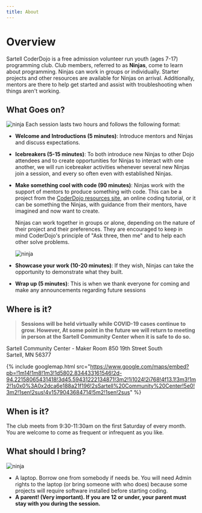 ```yaml
---
title: About
---
```


# Overview

Sartell CoderDojo is a free admission volunteer run youth (ages 7-17) programming club. Club members, referred to as
**Ninjas**, come to learn about programming. Ninjas can work in groups or individually. Starter projects and other
resources are available for Ninjas on arrival. Additionally, mentors are there to help get started and assist with
troubleshooting when things aren't working.

## What Goes on?

![ninja](/img/CD-Character-Female-2-2.png#right)
Each session lasts two hours and follows the following format:

* **Welcome and Introductions (5 minutes)**: Introduce mentors and Ninjas and discuss expectations.
* **Icebreakers (5-15 minutes)**: To both introduce new Ninjas to other Dojo attendees and to create opportunities for
  Ninjas to interact with one another, we will run icebreaker activities whenever several new Ninjas join a session,
  and every so often even with established Ninjas.
* **Make something cool with code (90 minutes)**: Ninjas work with the support of mentors to produce something with
  code. This can be a project from the [CoderDojo resources site](https://projects.raspberrypi.org/en/coderdojo), an online coding tutorial, or it can be something the
  Ninjas, with guidance from their mentors, have imagined and now want to create.

  Ninjas can work together in groups or alone, depending on the nature of their project and their preferences. They
  are encouraged to keep in mind CoderDojo's principle of "Ask three, then me" and to help each other solve problems.

  ![ninja](/img/CD-Character-Male-1-11.png#right)
* **Showcase your work (10-20 minutes)**: If they wish, Ninjas can take the opportunity to demonstrate what they built.
* **Wrap up (5 minutes)**: This is when we thank everyone for coming and make any announcements regarding future
  sessions

## Where is it?

> **Sessions will be held virtually while COVID-19 cases continue to grow. However, At some point in the future we will return to meeting in person at the Sartell Community Center when it is safe to do so.**

Sartell Community Center - Maker Room
850 19th Street South  
Sartell, MN 56377

{% include googlemap.html src="https://www.google.com/maps/embed?pb=!1m14!1m8!1m3!1d5802.834433161546!2d-94.22158065431418!3d45.59431222134871!3m2!1i1024!2i768!4f13.1!3m3!1m2!1s0x0%3A0x2dca6e188a21f196!2sSartell%20Community%20Center!5e0!3m2!1sen!2sus!4v1579043684714!5m2!1sen!2sus" %}

## When is it?

The club meets from 9:30-11:30am on the first Saturday of every month. You are welcome to come as frequent or infrequent as you like.

## What should I bring?

![ninja](/img/CD-Character-Female-1-6.png#left)

* A laptop. Borrow one from somebody if needs be. You will need Admin rights to the laptop (or bring someone with who does)
  because some projects will require software installed before starting coding.
* **A parent! (Very important). If you are 12 or under, your parent must stay with you during the session.**
